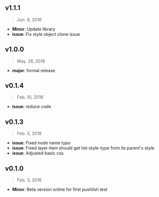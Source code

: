 ## v1.1.1

> Jun. 9, 2018

- **Minor**: Update library
- **issue**: Fix style object clone issue

## v1.0.0

> May. 26, 2018

- **major**: formal release

## v0.1.4

> Feb. 10, 2018

- **issue**: reduce code

## v0.1.3

> Feb. 3, 2018

- **issue**: Fixed node name typo
- **issue**: Fixed layer-item should get list-style-type from its parent's style
- **issue**: Adjusted basic css

## v0.1.0

> Feb. 3, 2018

- **Minor**: Beta version online for first pushlish test
